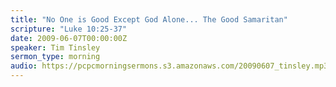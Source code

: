 ```yaml
---
title: "No One is Good Except God Alone... The Good Samaritan"
scripture: "Luke 10:25-37"
date: 2009-06-07T00:00:00Z
speaker: Tim Tinsley
sermon_type: morning
audio: https://pcpcmorningsermons.s3.amazonaws.com/20090607_tinsley.mp3 
---
```



